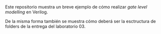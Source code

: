 Este repositorio muestra un breve ejemplo de cómo realizar _gate level modelling_ en Verilog.

De la misma forma también se muestra cómo deberá ser la esctructura de folders de la entrega del laboratorio 03.